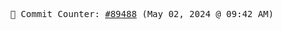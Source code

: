 <p align="center">
    <samp>
        📮 Commit Counter: <a href="https://github.com/Javascript-void0/Javascript-void0/commits/main">#89488</a> (May 02, 2024 @ 09:42 AM)
    </samp>
</p>